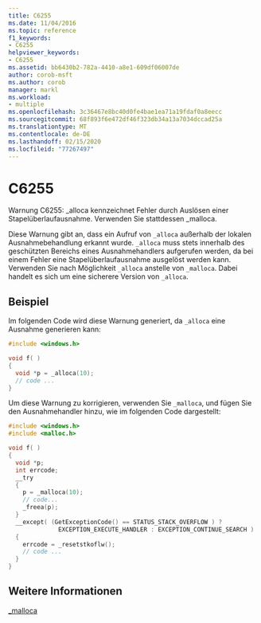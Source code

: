 ```yaml
---
title: C6255
ms.date: 11/04/2016
ms.topic: reference
f1_keywords:
- C6255
helpviewer_keywords:
- C6255
ms.assetid: bb6430b2-782a-4410-a8e1-609df06007de
author: corob-msft
ms.author: corob
manager: markl
ms.workload:
- multiple
ms.openlocfilehash: 3c36467e8bc40d0fe4bae1ea71a19fdaf0a8eecc
ms.sourcegitcommit: 68f893f6e472df46f323db34a13a7034dccad25a
ms.translationtype: MT
ms.contentlocale: de-DE
ms.lasthandoff: 02/15/2020
ms.locfileid: "77267497"
---
```

# <a name="c6255"></a>C6255
Warnung C6255: _alloca kennzeichnet Fehler durch Auslösen einer Stapelüberlaufausnahme. Verwenden Sie stattdessen _malloca.

 Diese Warnung gibt an, dass ein Aufruf von `_alloca` außerhalb der lokalen Ausnahmebehandlung erkannt wurde. `_alloca` muss stets innerhalb des geschützten Bereichs eines Ausnahmehandlers aufgerufen werden, da bei einem Fehler eine Stapelüberlaufausnahme ausgelöst werden kann. Verwenden Sie nach Möglichkeit `_alloca` anstelle von `_malloca`. Dabei handelt es sich um eine sicherere Version von `_alloca`.

## <a name="example"></a>Beispiel
 Im folgenden Code wird diese Warnung generiert, da `_alloca` eine Ausnahme generieren kann:

```cpp
#include <windows.h>

void f( )
{
  void *p = _alloca(10);
  // code ...
}
```

 Um diese Warnung zu korrigieren, verwenden Sie `_malloca`, und fügen Sie den Ausnahmehandler hinzu, wie im folgenden Code dargestellt:

```cpp
#include <windows.h>
#include <malloc.h>

void f( )
{
  void *p;
  int errcode;
  __try
  {
    p = _malloca(10);
    // code...
    _freea(p);
  }
  __except( (GetExceptionCode() == STATUS_STACK_OVERFLOW ) ?
              EXCEPTION_EXECUTE_HANDLER : EXCEPTION_CONTINUE_SEARCH )
  {
    errcode = _resetstkoflw();
    // code ...
  }
}
```

## <a name="see-also"></a>Weitere Informationen
 [_malloca](/cpp/c-runtime-library/reference/malloca)
